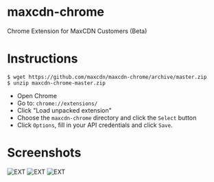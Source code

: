 maxcdn-chrome
=============

Chrome Extension for MaxCDN Customers (Beta)

Instructions
============

```shell
$ wget https://github.com/maxcdn/maxcdn-chrome/archive/master.zip
$ unzip maxcdn-chrome-master.zip
```
* Open Chrome
* Go to: `chrome://extensions/`
* Click "Load unpacked extension"
* Choose the `maxcdn-chrome` directory and click the `Select` button
* Click `Options`, fill in your API credentials and click `Save`.

Screenshots
===========

![EXT](http://jdorfman.cdnconnect.com/maxcdn/maxcdn-chrome/screenshot-2.png)
![EXT](http://jdorfman.cdnconnect.com/maxcdn/maxcdn-chrome/screenshot-1.png)
![EXT](http://jdorfman.cdnconnect.com/maxcdn/maxcdn-chrome/screenshot-3.png)
